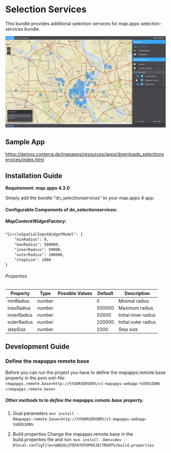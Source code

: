 # Selection Services
This bundle provides additional selection services for map.apps selection-services bundle.

![Screenshot App](https://github.com/conterra/mapapps-vuetoc/blob/master/Screenshot.JPG)

Sample App
------------------
https://demos.conterra.de/mapapps/resources/apps/downloads_selectionservices/index.html

Installation Guide
------------------
**Requirement: map.apps 4.3.0**

Simply add the bundle "dn_selectionservices" to your map.apps 4 app.

#### Configurable Components of dn_selectionservices:

##### MapContentWidgetFactory:
```
"CircleSpatialInputWidgetModel": {
    "minRadius": 0,
    "maxRadius": 500000,
    "innerRadius": 50000,
    "outerRadius": 100000,
    "stepSize": 1000
}
```

###### Properties
| Property                       | Type    | Possible Values                 | Default    | Description                       |
|--------------------------------|---------|---------------------------------|------------|---------------------------------- |
| minRadius                      | number  |                                 | 0          | Minimal radius                    |
| maxRadius                      | number  |                                 | 500000     | Maximum radius                    |
| innerRadius                    | number  |                                 | 50000      | Initial inner radius              |
| outerRadius                    | number  |                                 | 100000     | Initial outer radius              |
| stepSize                       | number  |                                 | 1000       | Step size                         |

Development Guide
------------------
### Define the mapapps remote base
Before you can run the project you have to define the mapapps.remote.base property in the pom.xml-file:
`<mapapps.remote.base>http://%YOURSERVER%/ct-mapapps-webapp-%VERSION%</mapapps.remote.base>`

##### Other methods to to define the mapapps.remote.base property.
1. Goal parameters
`mvn install -Dmapapps.remote.base=http://%YOURSERVER%/ct-mapapps-webapp-%VERSION%`

2. Build properties
Change the mapapps.remote.base in the build.properties file and run:
`mvn install -Denv=dev -Dlocal.configfile=%ABSOLUTEPATHTOPROJECTROOT%/build.properties`
